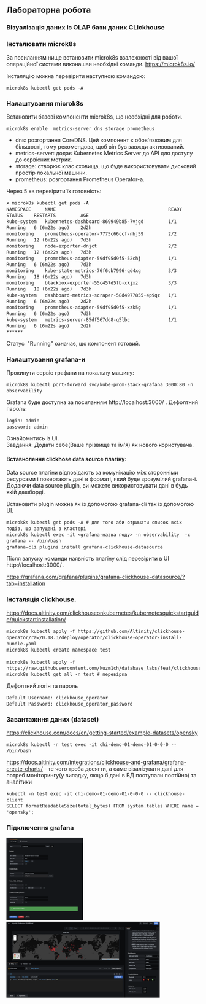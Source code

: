 ## Лабораторна робота
###  Візуалізація даних із OLAP бази даних CLickhouse

### Інсталювати microk8s
За посиланням нище встановити microk8s взалежності від вашої операційної системи виконашви необхідні команди. 
https://microk8s.io/


Інсталяцію можна перевірити наступною командою:
```
microk8s kubectl get pods -A
```

### Налаштування microk8s
Встановити базові компоненти microk8s, що необхідні для роботи.
```
microk8s enable  metrics-server dns storage prometheus
```
* dns: розгортання CoreDNS. Цей компонент є обов'язковим для більшості, тому рекомендова, щоб він був завжди активований.
* metrics-server: додає Kubernetes Metrics Server до API  для доступу до сервісних метрик.
* storage: створює клас сховища, що буде використовувати дисковий простір локальної машини.
* prometheus: розгортання Prometheus Operator-а.

Через 5 хв перевірити їх готовність:
```
✗ microk8s kubectl get pods -A
NAMESPACE     NAME                                         READY   STATUS    RESTARTS         AGE
kube-system   kubernetes-dashboard-869949b85-7vjgd         1/1     Running   6 (6m22s ago)    2d2h
monitoring    prometheus-operator-7775c66ccf-nbj59         2/2     Running   12 (6m22s ago)   7d3h
monitoring    node-exporter-dnjct                          2/2     Running   12 (6m22s ago)   7d3h
monitoring    prometheus-adapter-59df95d9f5-52chj          1/1     Running   6 (6m22s ago)    7d3h
monitoring    kube-state-metrics-76f6cb7996-qd4xg          3/3     Running   18 (6m22s ago)   7d3h
monitoring    blackbox-exporter-55c457d5fb-xkjxz           3/3     Running   18 (6m22s ago)   7d3h
kube-system   dashboard-metrics-scraper-58d4977855-4p9qz   1/1     Running   6 (6m22s ago)    2d2h
monitoring    prometheus-adapter-59df95d9f5-xzk5g          1/1     Running   6 (6m22s ago)    7d3h
kube-system   metrics-server-85df567dd8-q5lbc              1/1     Running   6 (6m22s ago)    2d2h
******
```
Cтатус  "Running" означає, що компонент готовий.

### Налаштування grafana-и
Прокинути сервіс графани на локальну машину:
```
microk8s kubectl port-forward svc/kube-prom-stack-grafana 3000:80 -n observability
```

Grafana буде доступна за посиланням http://localhost:3000/ . 
Дефолтний пароль:
```
login: admin
password: admin
```
Ознайомитись із UI.  
Завдання:
Додати себе(Ваше прізвище та ім'я) як нового користувача.


#### Вставнолення clickhose data source плагіну:

Data source плагіни відповідають за комунікацію між сторонніми ресурсами і повертають дані в форматі, який буде зрозумілий grafana-і.
Додаючи data source plugin, ви можете використовувати дані в будь якій дашборді. 

Встановити plugin можна як із допомогою grafana-cli так із допомогою UI.
```
microk8s kubectl get pods -A # для того аби отримати список всіх подів, що запущені в кластері
microk8s kubectl exec -it <grafana-назва поду> -n observability  -c grafana -- /bin/bash
grafana-cli plugins install grafana-clickhouse-datasource
```
Після запуску команди наявність плагіну слід перевірити в UI http://localhost:3000/ . 

https://grafana.com/grafana/plugins/grafana-clickhouse-datasource/?tab=installation

### Інсталяція clickhouse.
https://docs.altinity.com/clickhouseonkubernetes/kubernetesquickstartguide/quickstartinstallation/


```
microk8s kubectl apply -f https://github.com/Altinity/clickhouse-operator/raw/0.18.3/deploy/operator/clickhouse-operator-install-bundle.yaml
microk8s kubectl create namespace test

microk8s kubectl apply -f https://raw.githubusercontent.com/kuzm1ch/database_labs/feat/clickhouse/clickhouse/clickhouse.yaml
microk8s kubectl get all -n test # перевірка
```
Дефолтний логін та пароль
```
Default Username: clickhouse_operator
Default Password: clickhouse_operator_password
```

### Завантажння даних (dataset)

https://clickhouse.com/docs/en/getting-started/example-datasets/opensky

```
microk8s kubectl -n test exec -it chi-demo-01-demo-01-0-0-0 -- /bin/bash
```

https://docs.altinity.com/integrations/clickhouse-and-grafana/grafana-create-charts/ - те чого треба досягти, а саме візалізувати дані для потреб моніторингу(у випадку, якщо б дані в БД поступали постійно) та аналітики

```
kubectl -n test exec -it chi-demo-01-demo-01-0-0-0 -- clickhouse-client
SELECT formatReadableSize(total_bytes) FROM system.tables WHERE name = 'opensky';
```

### Підключення grafana
<img src='./datasource.png' width=200/>
<img src='./worldmap.jpg' width=400/>
